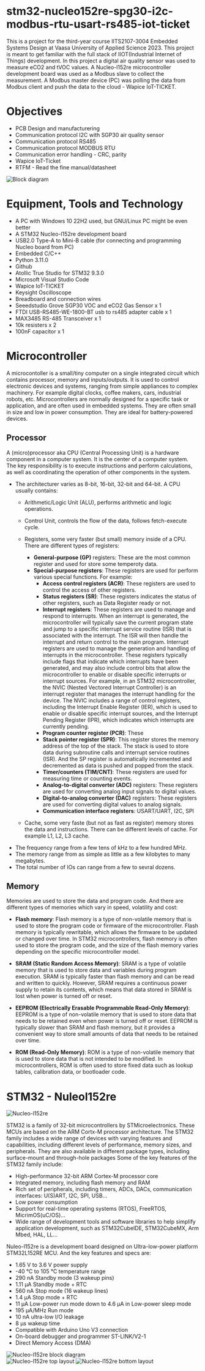 # stm32-nucleo152re-spg30-i2c-modbus-rtu-usart-rs485-iot-ticket
This is a project for the third-year course IITS2107-3004 Embedded Systems Design at Vaasa University of Applied Science 2023. This project is meant to get familiar with the full stack of IIOT(Industrial Internet of Things) development. In this project a digital air quality sensor was used to measure eCO2 and tVOC values. A Nucleo-l152re microcontroller development board was used as a Modbus slave to collect the measurement. A Modbus master device (PC) was polling the data from Modbus client and push the data to the cloud - Wapice IoT-TICKET. 

# Objectives

* PCB Design and manufacturering
* Communication protocol I2C with SGP30 air quality sensor
* Communication protocol RS485
* Communication protocol MODBUS RTU
* Communication error handling - CRC, parity
* Wapice IoT-Ticket
* RTFM - Read the fine manual/datasheet

![Block diagram](./docs/images/block-diagram.png)<br>

# Equipment, Tools and Technology

* A PC with Windows 10 22H2 used, but GNU/Linux PC might be even better
* A STM32 Nucleo-l152re development board
* USB2.0 Type-A to Mini-B cable (for connecting and programming Nucleo board from PC)
* Embedded C/C++ 
* Python 3.11.0
* Github
* Atollic True Studio for STM32 9.3.0
* Microsoft Visual Studio Code
* Wapice IoT-TICKET
* Keysight Oscilloscope
* Breadboard and connection wires
* Seeedstudio Grove SGP30 VOC and eCO2 Gas Sensor x 1
* FTDI USB-RS485-WE-1800-BT usb to rs485 adapter cable x 1
* MAX3485 RS-485 Transceiver x 1
* 10k resisters x 2
* 100nF capacitor x 1


# Microcontroller

A microcontoller is a small/tiny computer on a single integrated circuit which contains processor, memory and inputs/outputs. It is used to control electronic devices and systems, ranging from simple appliances to complex machinery. For example digital clocks, coffee makers, cars, industrial robots, etc.
Microcontrollers are normally designed for a specific task or application, and are often used in embedded systems. They are often small in size and low in power consumption. They are ideal for battery-powered devices. 

## Processor

A (micro)processor aka CPU (Central Processing Unit) is a hardware component in a computer system. It is the center of a computer system. The key responsibility is to execute instructions and perform calculations, as well as coordinating the operation of other components in the system. 

* The architecturer varies as 8-bit, 16-bit, 32-bit and 64-bit. A CPU usually contains:
    * Arithmetic/Logic Unit (ALU), performs arithmetic and logic operations.
    * Control Unit, controls the flow of the data, follows fetch-execute cycle.
    * Registers, some very faster (but small) memory inside of a CPU. There are different types of registers:
        * **General-purpose (GP)** registers: These are the most common register and used for store some temperoty data.
        * **Special-purpose registers**: These registers are used for perform various special functions. For example:
            * **Access control registers (ACR)**: These registers are used to control the access of other registers.
            * **Status registers (SR)**: These registers indicates the status of other registers, such as Data Register ready or not.
            * **Interrupt registers**: These registers are used to manage and respond to interrupts. When an interrupt is generated, the microcontroller will typically save the current program state and jump to a specific interrupt service routine (ISR) that is associated with the interrupt. The ISR will then handle the interrupt and return control to the main program.
            Interrupt registers are used to manage the generation and handling of interrupts in the microcontroller. These registers typically include flags that indicate which interrupts have been generated, and may also include control bits that allow the microcontroller to enable or disable specific interrupts or interrupt sources. For example, in an STM32 microcontroller, the NVIC (Nested Vectored Interrupt Controller) is an interrupt register that manages the interrupt handling for the device. The NVIC includes a range of control registers, including the Interrupt Enable Register (IER), which is used to enable or disable specific interrupt sources, and the Interrupt Pending Register (IPR), which indicates which interrupts are currently pending.
            * **Program counter register (PCR)**: These
            * **Stack pointer register (SPR)**: This register stores the memory address of the top of the stack. The stack is used to store data during subroutine calls and interrupt service routines (ISR). And the SP register is automatically incremented and decremented as data is pushed and popped from the stack.
            * **Timer/counters (TIM/CNT)**: These registers are used for measuring time or counting events.
            * **Analog-to-digital converter (ADC)** registers: These registers are used for converting analog input signals to digital values.
            * **Digital-to-analog converter (DAC)** registers: These registers are used for converting digital values to analog signals.
            * **Communication interface registers**: USART/UART, I2C, SPI

    * Cache, some very faste (but not as fast as register) memory stores the data and instructions. There can be different levels of cache. For example L1, L2, L3 cache. 
* The frequency range from a few tens of kHz to a few hundred MHz.
* The memory range from as simple as little as a few kilobytes to many megabytes.
* The total number of IOs can range from a few to sevral dozens.

## Memory

Memories are used to store the data and program code. And there are different types of memories which vary in speed, volatility and cost:
* **Flash memory**: Flash memory is a type of non-volatile memory that is used to store the program code or firmware of the microcontroller. Flash memory is typically rewritable, which allows the firmware to be updated or changed over time. In STM32 microcontrollers, flash memory is often used to store the program code, and the size of the flash memory varies depending on the specific microcontroller model.

* **SRAM (Static Random Access Memory)**: SRAM is a type of volatile memory that is used to store data and variables during program execution. SRAM is typically faster than flash memory and can be read and written to quickly. However, SRAM requires a continuous power supply to retain its contents, which means that data stored in SRAM is lost when power is turned off or reset.

* **EEPROM (Electrically Erasable Programmable Read-Only Memory)**: EEPROM is a type of non-volatile memory that is used to store data that needs to be retained even when power is turned off or reset. EEPROM is typically slower than SRAM and flash memory, but it provides a convenient way to store small amounts of data that needs to be retained over time.

* **ROM (Read-Only Memory)**: ROM is a type of non-volatile memory that is used to store data that is not intended to be modified. In microcontrollers, ROM is often used to store fixed data such as lookup tables, calibration data, or bootloader code.


# STM32 - Nuleol152re

![Nucleo-l152re](./docs/images/STMicroelectronics-NUCLEO-L152RE.jpg "Nucleo-l152re development board")<br>

STM32 is a family of 32-bit microcontrollers by STMicroelectronics. These MCUs are based on the ARM Cortx-M processor architecture. The STM32 family includes a wide range of devices with varying features and capabilities, including different levels of performance, memory sizes, and peripherals. They are also available in different package types, including surface-mount and through-hole packages Some of the key features of the STM32 family include:

* High-performance 32-bit ARM Cortex-M processor core
* Integrated memory, including flash memory and RAM
* Rich set of peripherals, including timers, ADCs, DACs, communication interfaces: U(S)ART, I2C, SPI, USB...
* Low power consumption
* Support for real-time operating systems (RTOS), FreeRTOS, MicrimOS(uC/OS)...
* Wide range of development tools and software libraries to help simplify application development, such as STM32CubeIDE, STM32CubeMX, Arm Mbed, HAL, LL...

Nuleo-l152re is a development board designed on Ultra-low-power platform STM32L152RE MCU. And the key features and specs are:
* 1.65 V to 3.6 V power supply
* -40 °C to 105 °C temperature range
* 290 nA Standby mode (3 wakeup pins)
* 1.11 μA Standby mode + RTC
* 560 nA Stop mode (16 wakeup lines)
* 1.4 μA Stop mode + RTC
* 11 μA Low-power run mode down to 4.6 μA in Low-power sleep mode
* 195 μA/MHz Run mode
* 10 nA ultra-low I/O leakage
* 8 μs wakeup time
* Compatible with Arduino Uno V3 connection
* On-board debugger and programmer ST-LINK/V2-1
* Direct Memory Access (DMA)

![Nucleo-l152re block diagram](./docs/images/nucleol152re_um_hardware-block-diagram.jpg "Nucleo-l152re block diagram")<br>
![Nucleo-l152re top layout](./docs/images/nucleol152re_um_top-layout.jpg "Nucleo-l152re top layout")
![Nucleo-l152re bottom layout](./docs/images/nucleol152re_um_bottom-layout.jpg "Nucleo-l152re bottom layout")<br>

